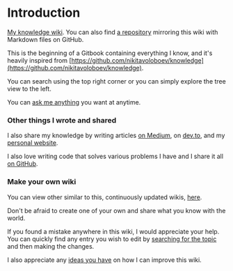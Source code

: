# Introduction

[My knowledge wiki](https://wiki.omar.engineer). You can also find [a repository](https://github.com/obahareth/knowledge) mirroring this wiki with Markdown files on GitHub.

This is the beginning of a Gitbook containing everything I know, and it's heavily inspired from [https://github.com/nikitavoloboev/knowledge](https://github.com/nikitavoloboev/knowledge).

You can search using the top right corner or you can simply explore the tree view to the left.

You can [ask me anything](https://github.com/obahareth/ama) you want at anytime.

### Other things I wrote and shared

I also share my knowledge by writing articles [on Medium](https://medium.com/@obahareth), on [dev.to](https://dev.to/obahareth), and my [personal website](https://omar.engineer).

I also love writing code that solves various problems I have and I share it all [on GitHub](https://github.com/obahareth).

### Make your own wiki

You can view other similar to this, continuously updated wikis, [here](https://github.com/RichardLitt/meta-knowledge#readme).

Don't be afraid to create one of your own and share what you know with the world.

If you found a mistake anywhere in this wiki, I would appreciate your help. You can quickly find any entry you wish to edit by [searching for the topic](https://github.com/obahareth/knowledge/find/master) and then making the changes.

I also appreciate any [ideas you have](https://github.com/obahareth/knowledge/issues/new) on how I can improve this wiki.  


